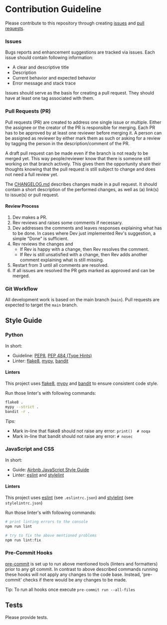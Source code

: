# Contribution Guideline

Please contribute to this repository through creating [issues](https://github.com/GIScience/sketch-map-tool/issues/new) and [pull requests](https://docs.github.com/en/github/collaborating-with-issues-and-pull-requests/about-pull-requests).

### Issues

Bugs reports and enhancement suggestions are tracked via issues. Each issue should contain following information:

- A clear and descriptive title
- Description
- Current behavior and expected behavior
- Error message and stack trace

Issues should serve as the basis for creating a pull request. They should have at least one tag associated with them.

### Pull Requests (PR)

Pull requests (PR) are created to address one single issue or multiple. Either the assignee or the creator of the PR is responsible for merging.
Each PR has to be approved by at least one reviewer before merging it. A person can be assigned as reviewer by either mark them as such or asking for a review by tagging the person in the description/comment of the PR.

A draft pull request can be made even if the branch is not ready to be merged yet. This way people/reviewer know that there is someone still working on that branch actively. This gives them the opportunity share their thoughts knowing that the pull request is still subject to change and does not need a full review yet.

The [CHANGELOG.md](CHANGELOG.md) describes changes made in a pull request. It should contain a short description of the performed changes, as well as (a) link(s) to issue(s) or pull request.

#### Review Process

1. Dev makes a PR.
2. Rev reviews and raises some comments if necessary.
3. Dev addresses the comments and leaves responses explaining what has to be done. In cases where Dev just implemented Rev's suggestion, a simple "Done" is sufficient.
4. Rev reviews the changes and
    - If Rev is happy with a change, then Rev resolves the comment.
    - If Rev is still unsatisfied with a change, then Rev adds another comment explaining what is still missing.
5. Restart from 3 until all comments are resolved.
6. If all issues are resolved the PR gets marked as approved and can be merged.

### Git Workflow

All development work is based on the main branch (`main`). Pull requests are expected to target the `main` branch.

## Style Guide

### Python

In short:
- Guideline: [PEP8](https://peps.python.org/pep-0008/), [PEP 484 (Type Hints)](https://peps.python.org/pep-0484/)
- Linter: [flake8](https://flake8.pycqa.org), [mypy](http://mypy-lang.org/), [bandit](https://github.com/PyCQA/bandit)

#### Linters

This project uses [flake8](https://flake8.pycqa.org), [mypy](http://mypy-lang.org/) and [bandit](https://github.com/PyCQA/bandit) to ensure consistent code style.

Run those linter's with following commands:

```bash
flake8 .
mypy --strict .
bandit -r .
```

*Tips:*
- Mark in-line that flake8 should not raise any error: `print()  # noqa`
- Mark in-line that bandit should not raise any error: `# nosec`

### JavaScript and CSS

In short:
- Guide: [Airbnb JavaScript Style Guide](https://github.com/airbnb/javascript)
- Linter: [eslint](https://eslint.org/) and [stylelint](https://stylelint.io/)

#### Linters

This project uses [eslint](https://eslint.org/) (see `.eslintrc.json`) and [stylelint](https://stylelint.io/) (see `stylelintrc.json`)

Run those linter's with following commands:

```bash
# print linting errors to the console
npm run lint

# try to fix the above mentioned problems
npm run lint:fix
```

### Pre-Commit Hooks

[pre-commit](https://pre-commit.com/) is set up to run above mentioned tools (linters and formatters) prior to any git commit. In contrast to above described commands running these hooks will not apply any changes to the code base. Instead, 'pre-commit' checks if there would be any changes to be made.

Tip: To run all hooks once execute `pre-commit run --all-files`


## Tests

Please provide tests.

